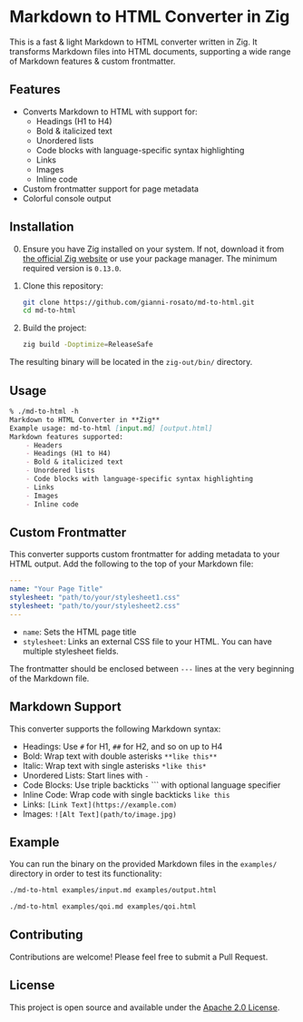 # Markdown to HTML Converter in Zig

This is a fast & light Markdown to HTML converter written in Zig. It transforms Markdown files into HTML documents, supporting a wide range of Markdown features & custom frontmatter.

## Features

- Converts Markdown to HTML with support for:
  - Headings (H1 to H4)
  - Bold & italicized text
  - Unordered lists
  - Code blocks with language-specific syntax highlighting
  - Links
  - Images
  - Inline code
- Custom frontmatter support for page metadata
- Colorful console output

## Installation

0. Ensure you have Zig installed on your system. If not, download it from [the official Zig website](https://ziglang.org/download/) or use your package manager. The minimum required version is `0.13.0`.

1. Clone this repository:
   ```bash
   git clone https://github.com/gianni-rosato/md-to-html.git
   cd md-to-html
   ```

2. Build the project:
   ```bash
   zig build -Doptimize=ReleaseSafe
   ```

The resulting binary will be located in the `zig-out/bin/` directory.

## Usage

```md
% ./md-to-html -h
Markdown to HTML Converter in **Zig**
Example usage: md-to-html [input.md] [output.html]
Markdown features supported:
    - Headers
    - Headings (H1 to H4)
    - Bold & italicized text
    - Unordered lists
    - Code blocks with language-specific syntax highlighting
    - Links
    - Images
    - Inline code
```

## Custom Frontmatter

This converter supports custom frontmatter for adding metadata to your HTML output. Add the following to the top of your Markdown file:

```yaml
---
name: "Your Page Title"
stylesheet: "path/to/your/stylesheet1.css"
stylesheet: "path/to/your/stylesheet2.css"
---
```

- `name`: Sets the HTML page title
- `stylesheet`: Links an external CSS file to your HTML. You can have multiple stylesheet fields.

The frontmatter should be enclosed between `---` lines at the very beginning of the Markdown file.

## Markdown Support

This converter supports the following Markdown syntax:

- Headings: Use `#` for H1, `##` for H2, and so on up to H4
- Bold: Wrap text with double asterisks `**like this**`
- Italic: Wrap text with single asterisks `*like this*`
- Unordered Lists: Start lines with `-`
- Code Blocks: Use triple backticks ``` with optional language specifier
- Inline Code: Wrap code with single backticks `like this`
- Links: `[Link Text](https://example.com)`
- Images: `![Alt Text](path/to/image.jpg)`

## Example

You can run the binary on the provided Markdown files in the `examples/` directory in order to test its functionality:

```bash
./md-to-html examples/input.md examples/output.html
```

```bash
./md-to-html examples/qoi.md examples/qoi.html
```

## Contributing

Contributions are welcome! Please feel free to submit a Pull Request.

## License

This project is open source and available under the [Apache 2.0 License](LICENSE).
